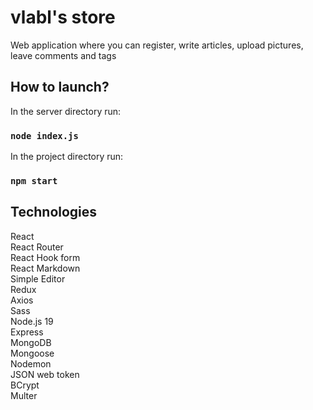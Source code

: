 # vlabl's store
Web application where you can register, write articles, upload pictures, leave comments and tags

## How to launch?
In the server directory run:
### `node index.js`
In the project directory run:
### `npm start`

## Technologies
React<br>
React Router<br>
React Hook form<br>
React Markdown<br>
Simple Editor<br>
Redux<br>
Axios<br>
Sass<br>
Node.js 19<br>
Express<br>
MongoDB<br>
Mongoose<br>
Nodemon<br>
JSON web token<br>
BCrypt<br>
Multer<br>
